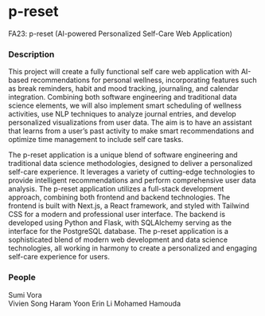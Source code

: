 # p-reset
FA23: p-reset (AI-powered Personalized Self-Care Web Application)


### Description
 This project will create a fully functional self care web application with AI-based recommendations for personal wellness, incorporating features such as break reminders, habit and mood tracking, journaling, and calendar integration. Combining both software engineering and traditional data science elements, we will also implement smart scheduling of wellness activities, use NLP techniques to analyze journal entries, and develop personalized visualizations from user data. The aim is to have an assistant that learns from a user’s past activity to make smart recommendations and optimize time management to include self care tasks.

 The p-reset application is a unique blend of software engineering and traditional data science methodologies, designed to deliver a personalized self-care experience. It leverages a variety of cutting-edge technologies to provide intelligent recommendations and perform comprehensive user data analysis. The p-reset application utilizes a full-stack development approach, combining both frontend and backend technologies. The frontend is built with Next.js, a React framework, and styled with Tailwind CSS for a modern and professional user interface. The backend is developed using Python and Flask, with SQLAlchemy serving as the interface for the PostgreSQL database. The p-reset application is a sophisticated blend of modern web development and data science technologies, all working in harmony to create a personalized and engaging self-care experience for users.

 ### People
Sumi Vora     
Vivien Song
Haram Yoon
Erin Li
Mohamed Hamouda